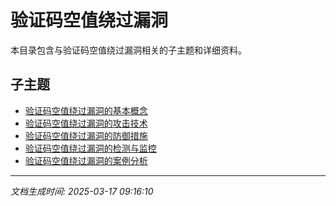 # 验证码空值绕过漏洞

本目录包含与验证码空值绕过漏洞相关的子主题和详细资料。

## 子主题

- [验证码空值绕过漏洞的基本概念](captcha-null-bypass/basic-concepts.md)
- [验证码空值绕过漏洞的攻击技术](captcha-null-bypass/attack-techniques.md)
- [验证码空值绕过漏洞的防御措施](captcha-null-bypass/defense-measures.md)
- [验证码空值绕过漏洞的检测与监控](captcha-null-bypass/detection-monitoring.md)
- [验证码空值绕过漏洞的案例分析](captcha-null-bypass/case-studies.md)

---

*文档生成时间: 2025-03-17 09:16:10*
